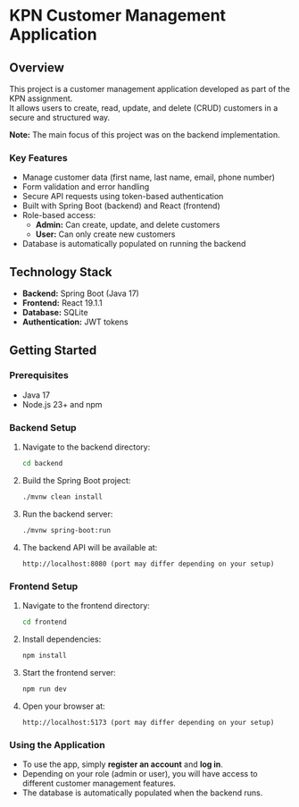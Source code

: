 # KPN Customer Management Application

## Overview

This project is a customer management application developed as part of the KPN assignment.  
It allows users to create, read, update, and delete (CRUD) customers in a secure and structured way.

**Note:** The main focus of this project was on the backend implementation.

### Key Features
- Manage customer data (first name, last name, email, phone number)
- Form validation and error handling
- Secure API requests using token-based authentication
- Built with Spring Boot (backend) and React (frontend)
- Role-based access:
  - **Admin:** Can create, update, and delete customers
  - **User:** Can only create new customers
- Database is automatically populated on running the backend

## Technology Stack
- **Backend:** Spring Boot (Java 17)  
- **Frontend:** React 19.1.1
- **Database:** SQLite  
- **Authentication:** JWT tokens  

## Getting Started

### Prerequisites
- Java 17
- Node.js 23+ and npm  

### Backend Setup
1. Navigate to the backend directory:
    ```bash
    cd backend
    ```

2. Build the Spring Boot project:
    ```bash
    ./mvnw clean install
    ```

3. Run the backend server:
    ```bash
    ./mvnw spring-boot:run
    ```

4. The backend API will be available at:  
    ```
    http://localhost:8080 (port may differ depending on your setup)
    ```

### Frontend Setup
1. Navigate to the frontend directory:
    ```bash
    cd frontend
    ```

2. Install dependencies:
    ```bash
    npm install
    ```

3. Start the frontend server:
    ```bash
    npm run dev
    ```

4. Open your browser at:  
    ```
    http://localhost:5173 (port may differ depending on your setup)
    ```

### Using the Application
- To use the app, simply **register an account** and **log in**.
- Depending on your role (admin or user), you will have access to different customer management features.
- The database is automatically populated when the backend runs.
